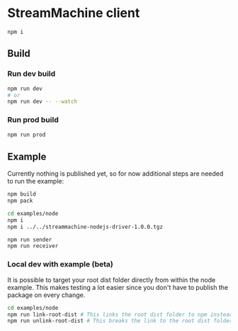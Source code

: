 # StreamMachine client

```
npm i
```

## Build

### Run dev build

```bash
npm run dev
# or
npm run dev -- --watch
```

### Run prod build

```bash
npm run prod
```

## Example

Currently nothing is published yet, so for now additional steps are needed to run the example:

```bash
npm build
npm pack

cd examples/node
npm i
npm i ../../streammachine-nodejs-driver-1.0.0.tgz

npm run sender
npm run receiver
```

### Local dev with example (beta)

It is possible to target your root dist folder directly from within the node example. This makes testing a lot easier
since you don't have to publish the package on every change.

```bash
cd examples/node
npm run link-root-dist # This links the root dist folder to npm instead of the installed package
npm run unlink-root-dist # This breaks the link to the root dist folder
```
